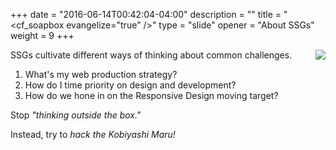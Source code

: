 +++
date = "2016-06-14T00:42:04-04:00"
description = ""
title = "<cf_soapbox evangelize=\"true\" />"
type = "slide"
opener = "About SSGs"
weight = 9
+++

<span class="big">
<img src="/assets/img/kirk.png" align="right" class="mar-left-3" />
<p>SSGs cultivate different ways of thinking about common challenges.</p>
<ol class="iblock">
  <li>What's my web production strategy?</li>
  <li>How do I time priority on design and development?</li>
  <li>How do we hone in on the Responsive Design moving target?</li>
</ol>
</span>
<div class="mar-top-3">
<p>
  Stop <em>"thinking outside the box."</em>
</p>
<p>
  Instead, try to <em>hack the Kobiyashi Maru!</em>
</p>
</div>
